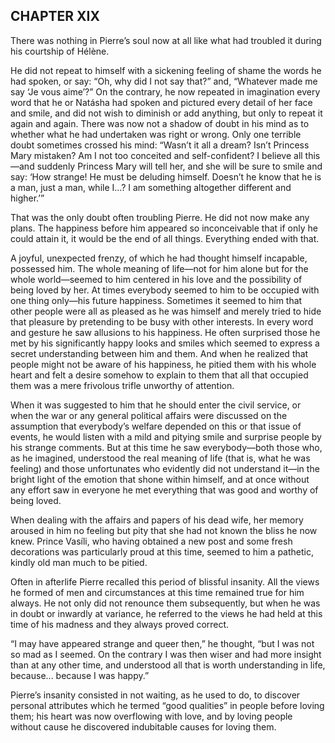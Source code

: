 ## CHAPTER XIX

There was nothing in Pierre’s soul now at all like what had troubled it
during his courtship of Hélène.

He did not repeat to himself with a sickening feeling of shame the words
he had spoken, or say: “Oh, why did I not say that?” and, “Whatever made
me say ‘Je vous aime’?” On the contrary, he now repeated in imagination
every word that he or Natásha had spoken and pictured every detail of
her face and smile, and did not wish to diminish or add anything, but
only to repeat it again and again. There was now not a shadow of doubt
in his mind as to whether what he had undertaken was right or wrong.
Only one terrible doubt sometimes crossed his mind: “Wasn’t it all
a dream? Isn’t Princess Mary mistaken? Am I not too conceited and
self-confident? I believe all this—and suddenly Princess Mary will tell
her, and she will be sure to smile and say: ‘How strange! He must be
deluding himself. Doesn’t he know that he is a man, just a man, while
I...? I am something altogether different and higher.’”

That was the only doubt often troubling Pierre. He did not now make any
plans. The happiness before him appeared so inconceivable that if only
he could attain it, it would be the end of all things. Everything ended
with that.

A joyful, unexpected frenzy, of which he had thought himself incapable,
possessed him. The whole meaning of life—not for him alone but for the
whole world—seemed to him centered in his love and the possibility of
being loved by her. At times everybody seemed to him to be occupied with
one thing only—his future happiness. Sometimes it seemed to him that
other people were all as pleased as he was himself and merely tried to
hide that pleasure by pretending to be busy with other interests. In
every word and gesture he saw allusions to his happiness. He often
surprised those he met by his significantly happy looks and smiles which
seemed to express a secret understanding between him and them. And when
he realized that people might not be aware of his happiness, he pitied
them with his whole heart and felt a desire somehow to explain to them
that all that occupied them was a mere frivolous trifle unworthy of
attention.

When it was suggested to him that he should enter the civil service,
or when the war or any general political affairs were discussed on the
assumption that everybody’s welfare depended on this or that issue
of events, he would listen with a mild and pitying smile and surprise
people by his strange comments. But at this time he saw everybody—both
those who, as he imagined, understood the real meaning of life (that
is, what he was feeling) and those unfortunates who evidently did not
understand it—in the bright light of the emotion that shone within
himself, and at once without any effort saw in everyone he met
everything that was good and worthy of being loved.

When dealing with the affairs and papers of his dead wife, her memory
aroused in him no feeling but pity that she had not known the bliss he
now knew. Prince Vasíli, who having obtained a new post and some
fresh decorations was particularly proud at this time, seemed to him a
pathetic, kindly old man much to be pitied.

Often in afterlife Pierre recalled this period of blissful insanity. All
the views he formed of men and circumstances at this time remained true
for him always. He not only did not renounce them subsequently, but when
he was in doubt or inwardly at variance, he referred to the views he had
held at this time of his madness and they always proved correct.

“I may have appeared strange and queer then,” he thought, “but I was
not so mad as I seemed. On the contrary I was then wiser and had
more insight than at any other time, and understood all that is worth
understanding in life, because... because I was happy.”

Pierre’s insanity consisted in not waiting, as he used to do, to
discover personal attributes which he termed “good qualities” in people
before loving them; his heart was now overflowing with love, and by
loving people without cause he discovered indubitable causes for loving
them.





